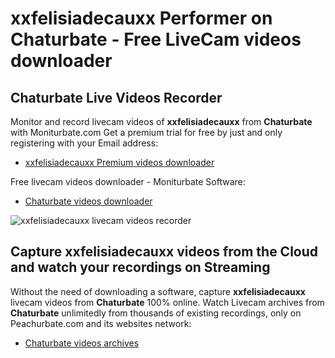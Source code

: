 # xxfelisiadecauxx Performer on Chaturbate - Free LiveCam videos downloader

## Chaturbate Live Videos Recorder

Monitor and record livecam videos of **xxfelisiadecauxx** from **Chaturbate** with Moniturbate.com
Get a premium trial for free by just and only registering with your Email address:
* [xxfelisiadecauxx Premium videos downloader](https://moniturbate.com/request-demo-licence-key.html)

Free livecam videos downloader - Moniturbate Software:
* [Chaturbate videos downloader](https://moniturbate.com/moniturbate-download-software.html)

![xxfelisiadecauxx livecam videos recorder](https://peachurnet.com/templates/moniturbate-software.png)


## Capture xxfelisiadecauxx videos from the Cloud and watch your recordings on Streaming

Without the need of downloading a software, capture **xxfelisiadecauxx** livecam videos from **Chaturbate** 100% online.
Watch Livecam archives from **Chaturbate** unlimitedly from thousands of existing recordings, only on Peachurbate.com and its websites network:
* [Chaturbate videos archives](https://peachurnet.com/)